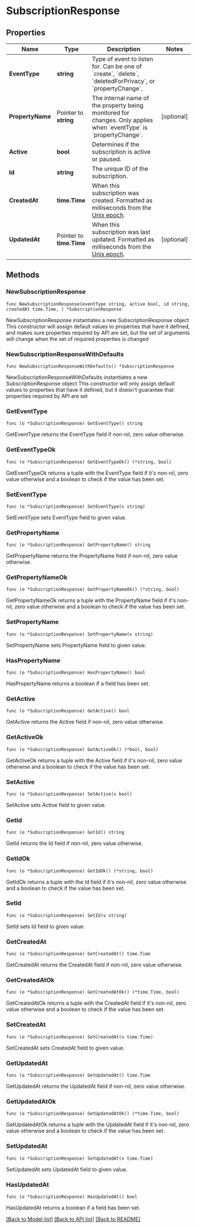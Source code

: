 # SubscriptionResponse

## Properties

Name | Type | Description | Notes
------------ | ------------- | ------------- | -------------
**EventType** | **string** | Type of event to listen for. Can be one of &#x60;create&#x60;, &#x60;delete&#x60;, &#x60;deletedForPrivacy&#x60;, or &#x60;propertyChange&#x60;. | 
**PropertyName** | Pointer to **string** | The internal name of the property being monitored for changes. Only applies when &#x60;eventType&#x60; is &#x60;propertyChange&#x60;. | [optional] 
**Active** | **bool** | Determines if the subscription is active or paused. | 
**Id** | **string** | The unique ID of the subscription. | 
**CreatedAt** | **time.Time** | When this subscription was created. Formatted as milliseconds from the [Unix epoch](#). | 
**UpdatedAt** | Pointer to **time.Time** | When this subscription was last updated. Formatted as milliseconds from the [Unix epoch](#). | [optional] 

## Methods

### NewSubscriptionResponse

`func NewSubscriptionResponse(eventType string, active bool, id string, createdAt time.Time, ) *SubscriptionResponse`

NewSubscriptionResponse instantiates a new SubscriptionResponse object
This constructor will assign default values to properties that have it defined,
and makes sure properties required by API are set, but the set of arguments
will change when the set of required properties is changed

### NewSubscriptionResponseWithDefaults

`func NewSubscriptionResponseWithDefaults() *SubscriptionResponse`

NewSubscriptionResponseWithDefaults instantiates a new SubscriptionResponse object
This constructor will only assign default values to properties that have it defined,
but it doesn't guarantee that properties required by API are set

### GetEventType

`func (o *SubscriptionResponse) GetEventType() string`

GetEventType returns the EventType field if non-nil, zero value otherwise.

### GetEventTypeOk

`func (o *SubscriptionResponse) GetEventTypeOk() (*string, bool)`

GetEventTypeOk returns a tuple with the EventType field if it's non-nil, zero value otherwise
and a boolean to check if the value has been set.

### SetEventType

`func (o *SubscriptionResponse) SetEventType(v string)`

SetEventType sets EventType field to given value.


### GetPropertyName

`func (o *SubscriptionResponse) GetPropertyName() string`

GetPropertyName returns the PropertyName field if non-nil, zero value otherwise.

### GetPropertyNameOk

`func (o *SubscriptionResponse) GetPropertyNameOk() (*string, bool)`

GetPropertyNameOk returns a tuple with the PropertyName field if it's non-nil, zero value otherwise
and a boolean to check if the value has been set.

### SetPropertyName

`func (o *SubscriptionResponse) SetPropertyName(v string)`

SetPropertyName sets PropertyName field to given value.

### HasPropertyName

`func (o *SubscriptionResponse) HasPropertyName() bool`

HasPropertyName returns a boolean if a field has been set.

### GetActive

`func (o *SubscriptionResponse) GetActive() bool`

GetActive returns the Active field if non-nil, zero value otherwise.

### GetActiveOk

`func (o *SubscriptionResponse) GetActiveOk() (*bool, bool)`

GetActiveOk returns a tuple with the Active field if it's non-nil, zero value otherwise
and a boolean to check if the value has been set.

### SetActive

`func (o *SubscriptionResponse) SetActive(v bool)`

SetActive sets Active field to given value.


### GetId

`func (o *SubscriptionResponse) GetId() string`

GetId returns the Id field if non-nil, zero value otherwise.

### GetIdOk

`func (o *SubscriptionResponse) GetIdOk() (*string, bool)`

GetIdOk returns a tuple with the Id field if it's non-nil, zero value otherwise
and a boolean to check if the value has been set.

### SetId

`func (o *SubscriptionResponse) SetId(v string)`

SetId sets Id field to given value.


### GetCreatedAt

`func (o *SubscriptionResponse) GetCreatedAt() time.Time`

GetCreatedAt returns the CreatedAt field if non-nil, zero value otherwise.

### GetCreatedAtOk

`func (o *SubscriptionResponse) GetCreatedAtOk() (*time.Time, bool)`

GetCreatedAtOk returns a tuple with the CreatedAt field if it's non-nil, zero value otherwise
and a boolean to check if the value has been set.

### SetCreatedAt

`func (o *SubscriptionResponse) SetCreatedAt(v time.Time)`

SetCreatedAt sets CreatedAt field to given value.


### GetUpdatedAt

`func (o *SubscriptionResponse) GetUpdatedAt() time.Time`

GetUpdatedAt returns the UpdatedAt field if non-nil, zero value otherwise.

### GetUpdatedAtOk

`func (o *SubscriptionResponse) GetUpdatedAtOk() (*time.Time, bool)`

GetUpdatedAtOk returns a tuple with the UpdatedAt field if it's non-nil, zero value otherwise
and a boolean to check if the value has been set.

### SetUpdatedAt

`func (o *SubscriptionResponse) SetUpdatedAt(v time.Time)`

SetUpdatedAt sets UpdatedAt field to given value.

### HasUpdatedAt

`func (o *SubscriptionResponse) HasUpdatedAt() bool`

HasUpdatedAt returns a boolean if a field has been set.


[[Back to Model list]](../README.md#documentation-for-models) [[Back to API list]](../README.md#documentation-for-api-endpoints) [[Back to README]](../README.md)


